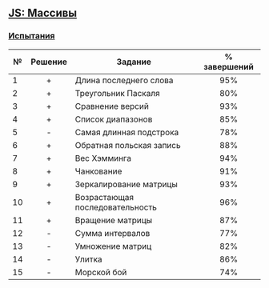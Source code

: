 ## [JS: Массивы](https://ru.hexlet.io/courses/js-arrays)

### [Испытания](https://ru.hexlet.io/courses/js-arrays#challenges)

№  |Решение| Задание                        | % завершений| 
---|:-----:|--------------------------------|:-----------:|
1  | +     |Длина последнего слова          |95%          |
2  | +     |Треугольник Паскаля             |80%          |
3  | +     |Сравнение версий                |93%          |
4  | +     |Список диапазонов               |85%          |
5  | -     |Самая длинная подстрока         |78%          |
6  | +     |Обратная польская запись        |88%          |
7  | +     |Вес Хэмминга                    |94%          |
8  | +     |Чанкование                      |91%          |
9  | +     |Зеркалирование матрицы          |93%          |
10 | +     |Возрастающая последовательность |96%          |
11 | +     |Вращение матрицы                |87%          |
12 | -     |Сумма интервалов                |77%          |
13 | -     |Умножение матриц                |82%          |
14 | -     |Улитка                          |86%          |
15 | -     |Морской бой                     |74%          |



